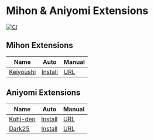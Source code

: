 # Mihon & Aniyomi Extensions

[![CI](https://ujol.dev/u/yomi/badges/workflows/update.yml/badge.svg)](https://ujol.dev/u/yomi/actions?workflow=update.yml)

## Mihon Extensions

| Name                                                 | Auto                                                                                                     | Manual                                               |
| ---------------------------------------------------- | -------------------------------------------------------------------------------------------------------- | ---------------------------------------------------- |
| [Keiyoushi](https://github.com/keiyoushi/extensions) | [Install](https://r.noz.one/?url=tachiyomi://add-repo?url=https://yomi.noz.one/keiyoushi/index.min.json) | [URL](https://yomi.noz.one/keiyoushi/index.min.json) |

## Aniyomi Extensions

| Name                                                   | Auto                                                                                                  | Manual                                              |
| ------------------------------------------------------ | ----------------------------------------------------------------------------------------------------- | --------------------------------------------------- |
| [Kohi-den](https://github.com/Kohi-den/extensions)     | [Install](https://r.noz.one/?url=aniyomi://add-repo?url=https://yomi.noz.one/kohi-den/index.min.json) | [URL](https://yomi.noz.one/kohi-den/index.min.json) |
| [Dark25](https://github.com/Dark25/aniyomi-extensions) | [Install](https://r.noz.one/?url=aniyomi://add-repo?url=https://yomi.noz.one/dark/index.min.json)     | [URL](https://yomi.noz.one/dark/index.min.json)     |
